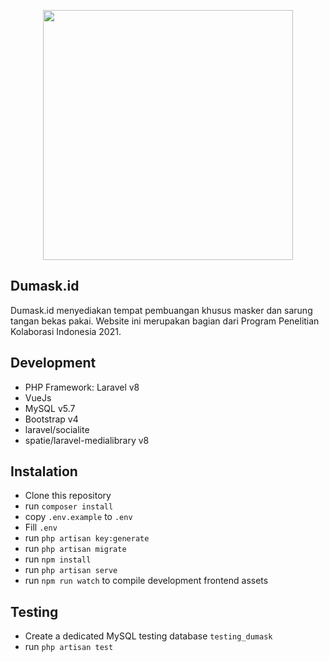 <p align="center"><a href="https://dumask.id" target="_blank"><img src="https://dumask.id/img/logo_navbar.svg" width="400"></a></p>

## Dumask.id

Dumask.id menyediakan tempat pembuangan khusus masker dan sarung tangan bekas pakai. Website ini merupakan bagian dari Program Penelitian Kolaborasi Indonesia 2021.

## Development

- PHP Framework: Laravel v8
- VueJs
- MySQL v5.7
- Bootstrap v4
- laravel/socialite
- spatie/laravel-medialibrary v8

## Instalation
- Clone this repository
- run `composer install`
- copy `.env.example` to `.env`
- Fill `.env`
- run `php artisan key:generate`
- run `php artisan migrate`
- run `npm install`
- run `php artisan serve`
- run `npm run watch` to compile development frontend assets

## Testing
- Create a dedicated MySQL testing database `testing_dumask`
- run `php artisan test`
